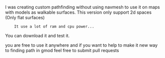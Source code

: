 I was creating custom pathfinding without using navmesh to use it on maps with models as walkable surfaces.
This version only support 2d spaces (Only flat surfaces)

        It use a lot of ram and cpu power...

You can download it and test it.

you are free to use it anywhere and if you want to help to make it new way to finding path in gmod feel free to submit pull requests
